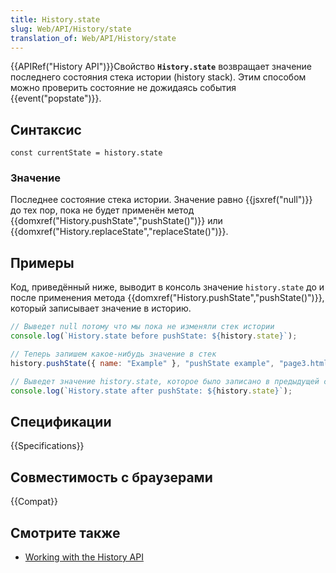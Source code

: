```yaml
---
title: History.state
slug: Web/API/History/state
translation_of: Web/API/History/state
---
```


{{APIRef("History API")}}Свойство **`History.state`** возвращает значение последнего состояния стека истории (history stack). Этим способом можно проверить состояние не дожидаясь события {{event("popstate")}}.

## Синтаксис

```
const currentState = history.state
```

### Значение

Последнее состояние стека истории. Значение равно {{jsxref("null")}} до тех пор, пока не будет применён метод {{domxref("History.pushState","pushState()")}} или {{domxref("History.replaceState","replaceState()")}}.

## Примеры

Код, приведённый ниже, выводит в консоль значение `history.state` до и после применения метода {{domxref("History.pushState","pushState()")}}, который записывает значение в историю.

```js
// Выведет null потому что мы пока не изменяли стек истории
console.log(`History.state before pushState: ${history.state}`);

// Теперь запишем какое-нибудь значение в стек
history.pushState({ name: "Example" }, "pushState example", "page3.html");

// Выведет значение history.state, которое было записано в предыдущей строке
console.log(`History.state after pushState: ${history.state}`);
```

## Спецификации

{{Specifications}}

## Совместимость с браузерами

{{Compat}}

## Смотрите также

- [Working with the History API](/ru/docs/Web/API/History_API/Working_with_the_History_API)
